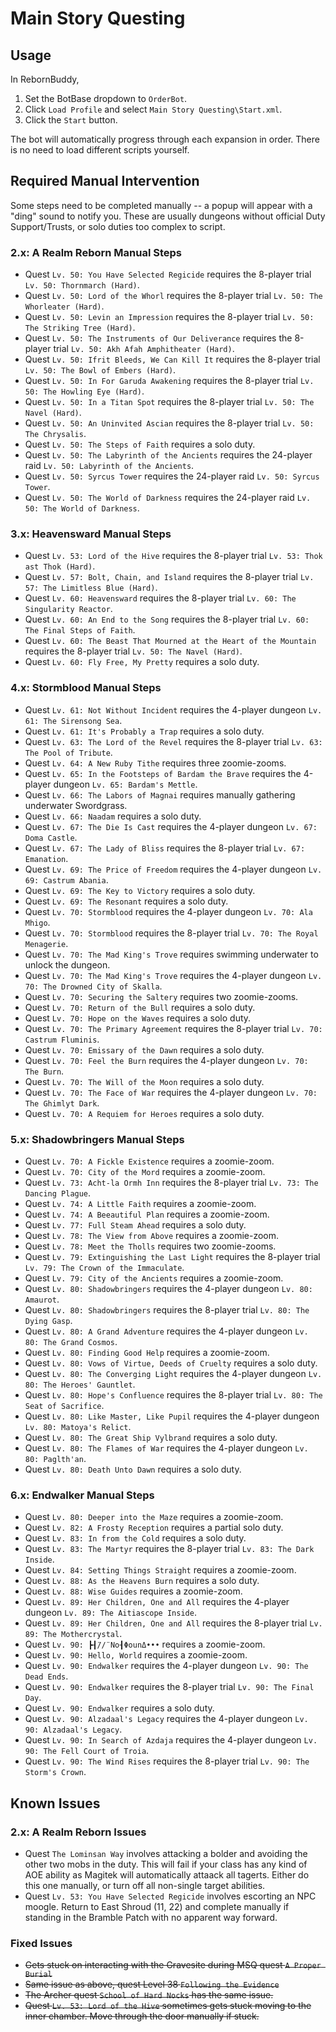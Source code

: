 # Main Story Questing

## Usage

In RebornBuddy,

1. Set the BotBase dropdown to `OrderBot`.
2. Click `Load Profile` and select `Main Story Questing\Start.xml`.
3. Click the `Start` button.

The bot will automatically progress through each expansion in order. There is no need to load different scripts yourself.

## Required Manual Intervention

Some steps need to be completed manually -- a popup will appear with a "ding" sound to notify you. These are usually dungeons without official Duty Support/Trusts, or solo duties too complex to script.

### 2.x: A Realm Reborn Manual Steps

-   Quest `Lv. 50: You Have Selected Regicide` requires the 8-player trial `Lv. 50: Thornmarch (Hard)`.
-   Quest `Lv. 50: Lord of the Whorl` requires the 8-player trial `Lv. 50: The Whorleater (Hard)`.
-   Quest `Lv. 50: Levin an Impression` requires the 8-player trial `Lv. 50: The Striking Tree (Hard)`.
-   Quest `Lv. 50: The Instruments of Our Deliverance` requires the 8-player trial `Lv. 50: Akh Afah Amphitheater (Hard)`.
-   Quest `Lv. 50: Ifrit Bleeds, We Can Kill It` requires the 8-player trial `Lv. 50: The Bowl of Embers (Hard)`.
-   Quest `Lv. 50: In For Garuda Awakening` requires the 8-player trial `Lv. 50: The Howling Eye (Hard)`.
-   Quest `Lv. 50: In a Titan Spot` requires the 8-player trial `Lv. 50: The Navel (Hard)`.
-   Quest `Lv. 50: An Uninvited Ascian` requires the 8-player trial `Lv. 50: The Chrysalis`.
-   Quest `Lv. 50: The Steps of Faith` requires a solo duty.
-   Quest `Lv. 50: The Labyrinth of the Ancients` requires the 24-player raid `Lv. 50: Labyrinth of the Ancients`.
-   Quest `Lv. 50: Syrcus Tower` requires the 24-player raid `Lv. 50: Syrcus Tower`.
-   Quest `Lv. 50: The World of Darkness` requires the 24-player raid `Lv. 50: The World of Darkness`.

### 3.x: Heavensward Manual Steps

-   Quest `Lv. 53: Lord of the Hive` requires the 8-player trial `Lv. 53: Thok ast Thok (Hard)`.
-   Quest `Lv. 57: Bolt, Chain, and Island` requires the 8-player trial `Lv. 57: The Limitless Blue (Hard)`.
-   Quest `Lv. 60: Heavensward` requires the 8-player trial `Lv. 60: The Singularity Reactor`.
-   Quest `Lv. 60: An End to the Song` requires the 8-player trial `Lv. 60: The Final Steps of Faith`.
-   Quest `Lv. 60: The Beast That Mourned at the Heart of the Mountain` requires the 8-player trial `Lv. 50: The Navel (Hard)`.
-   Quest `Lv. 60: Fly Free, My Pretty` requires a solo duty.

### 4.x: Stormblood Manual Steps

-   Quest `Lv. 61: Not Without Incident` requires the 4-player dungeon `Lv. 61: The Sirensong Sea`.
-   Quest `Lv. 61: It's Probably a Trap` requires a solo duty.
-   Quest `Lv. 63: The Lord of the Revel` requires the 8-player trial `Lv. 63: The Pool of Tribute`.
-   Quest `Lv. 64: A New Ruby Tithe` requires three zoomie-zooms.
-   Quest `Lv. 65: In the Footsteps of Bardam the Brave` requires the 4-player dungeon `Lv. 65: Bardam's Mettle`.
-   Quest `Lv. 66: The Labors of Magnai` requires manually gathering underwater Swordgrass.
-   Quest `Lv. 66: Naadam` requires a solo duty.
-   Quest `Lv. 67: The Die Is Cast` requires the 4-player dungeon `Lv. 67: Doma Castle`.
-   Quest `Lv. 67: The Lady of Bliss` requires the 8-player trial `Lv. 67: Emanation`.
-   Quest `Lv. 69: The Price of Freedom` requires the 4-player dungeon `Lv. 69: Castrum Abania`.
-   Quest `Lv. 69: The Key to Victory` requires a solo duty.
-   Quest `Lv. 69: The Resonant` requires a solo duty.
-   Quest `Lv. 70: Stormblood` requires the 4-player dungeon `Lv. 70: Ala Mhigo`.
-   Quest `Lv. 70: Stormblood` requires the 8-player trial `Lv. 70: The Royal Menagerie`.
-   Quest `Lv. 70: The Mad King's Trove` requires swimming underwater to unlock the dungeon.
-   Quest `Lv. 70: The Mad King's Trove` requires the 4-player dungeon `Lv. 70: The Drowned City of Skalla`.
-   Quest `Lv. 70: Securing the Saltery` requires two zoomie-zooms.
-   Quest `Lv. 70: Return of the Bull` requires a solo duty.
-   Quest `Lv. 70: Hope on the Waves` requires a solo duty.
-   Quest `Lv. 70: The Primary Agreement` requires the 8-player trial `Lv. 70: Castrum Fluminis`.
-   Quest `Lv. 70: Emissary of the Dawn` requires a solo duty.
-   Quest `Lv. 70: Feel the Burn` requires the 4-player dungeon `Lv. 70: The Burn`.
-   Quest `Lv. 70: The Will of the Moon` requires a solo duty.
-   Quest `Lv. 70: The Face of War` requires the 4-player dungeon `Lv. 70: The Ghimlyt Dark`.
-   Quest `Lv. 70: A Requiem for Heroes` requires a solo duty.

### 5.x: Shadowbringers Manual Steps

-   Quest `Lv. 70: A Fickle Existence` requires a zoomie-zoom.
-   Quest `Lv. 70: City of the Mord` requires a zoomie-zoom.
-   Quest `Lv. 73: Acht-la Ormh Inn` requires the 8-player trial `Lv. 73: The Dancing Plague`.
-   Quest `Lv. 74: A Little Faith` requires a zoomie-zoom.
-   Quest `Lv. 74: A Beeautiful Plan` requires a zoomie-zoom.
-   Quest `Lv. 77: Full Steam Ahead` requires a solo duty.
-   Quest `Lv. 78: The View from Above` requires a zoomie-zoom.
-   Quest `Lv. 78: Meet the Tholls` requires two zoomie-zooms.
-   Quest `Lv. 79: Extinguishing the Last Light` requires the 8-player trial `Lv. 79: The Crown of the Immaculate`.
-   Quest `Lv. 79: City of the Ancients` requires a zoomie-zoom.
-   Quest `Lv. 80: Shadowbringers` requires the 4-player dungeon `Lv. 80: Amaurot`.
-   Quest `Lv. 80: Shadowbringers` requires the 8-player trial `Lv. 80: The Dying Gasp`.
-   Quest `Lv. 80: A Grand Adventure` requires the 4-player dungeon `Lv. 80: The Grand Cosmos`.
-   Quest `Lv. 80: Finding Good Help` requires a zoomie-zoom.
-   Quest `Lv. 80: Vows of Virtue, Deeds of Cruelty` requires a solo duty.
-   Quest `Lv. 80: The Converging Light` requires the 4-player dungeon `Lv. 80: The Heroes' Gauntlet`.
-   Quest `Lv. 80: Hope's Confluence` requires the 8-player trial `Lv. 80: The Seat of Sacrifice`.
-   Quest `Lv. 80: Like Master, Like Pupil` requires the 4-player dungeon `Lv. 80: Matoya's Relict`.
-   Quest `Lv. 80: The Great Ship Vylbrand` requires a solo duty.
-   Quest `Lv. 80: The Flames of War` requires the 4-player dungeon `Lv. 80: Paglth'an`.
-   Quest `Lv. 80: Death Unto Dawn` requires a solo duty.

### 6.x: Endwalker Manual Steps

-   Quest `Lv. 80: Deeper into the Maze` requires a zoomie-zoom.
-   Quest `Lv. 82: A Frosty Reception` requires a partial solo duty.
-   Quest `Lv. 83: In from the Cold` requires a solo duty.
-   Quest `Lv. 83: The Martyr` requires the 8-player trial `Lv. 83: The Dark Inside`.
-   Quest `Lv. 84: Setting Things Straight` requires a zoomie-zoom.
-   Quest `Lv. 88: As the Heavens Burn` requires a solo duty.
-   Quest `Lv. 88: Wise Guides` requires a zoomie-zoom.
-   Quest `Lv. 89: Her Children, One and All` requires the 4-player dungeon `Lv. 89: The Aitiascope Inside`.
-   Quest `Lv. 89: Her Children, One and All` requires the 8-player trial `Lv. 89: The Mothercrystal`.
-   Quest `Lv. 90: ┣┨̈//̈ No┨ΦounΔ•••` requires a zoomie-zoom.
-   Quest `Lv. 90: Hello, World` requires a zoomie-zoom.
-   Quest `Lv. 90: Endwalker` requires the 4-player dungeon `Lv. 90: The Dead Ends`.
-   Quest `Lv. 90: Endwalker` requires the 8-player trial `Lv. 90: The Final Day`.
-   Quest `Lv. 90: Endwalker` requires a solo duty.
-   Quest `Lv. 90: Alzadaal's Legacy` requires the 4-player dungeon `Lv. 90: Alzadaal's Legacy`.
-   Quest `Lv. 90: In Search of Azdaja` requires the 4-player dungeon `Lv. 90: The Fell Court of Troia`.
-   Quest `Lv. 90: The Wind Rises` requires the 8-player trial `Lv. 90: The Storm's Crown`.

## Known Issues

### 2.x: A Realm Reborn Issues

-   Quest `The Lominsan Way` involves attacking a bolder and avoiding the other two mobs in the duty. This will fail if your class has any kind of AOE ability as Magitek will automatically attaack all tagerts. Either do this one manually, or turn off all non-single target abilities.
-   Quest `Lv. 53: You Have Selected Regicide` involves escorting an NPC moogle. Return to East Shroud (11, 22) and complete manually if standing in the Bramble Patch with no apparent way forward.

### Fixed Issues

-   ~~Gets stuck on interacting with the Gravesite during MSQ quest `A Proper Burial`~~
-   ~~Same issue as above, quest Level 38 `Following the Evidence`~~
-   ~~The Archer quest `School of Hard Nocks` has the same issue.~~
-   ~~Quest `Lv. 53: Lord of the Hive` sometimes gets stuck moving to the inner chamber. Move through the door manually if stuck.~~
